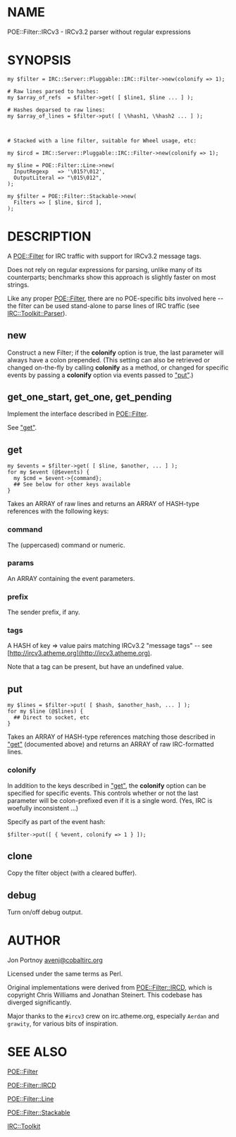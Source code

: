 # NAME

POE::Filter::IRCv3 - IRCv3.2 parser without regular expressions

# SYNOPSIS

    my $filter = IRC::Server::Pluggable::IRC::Filter->new(colonify => 1);

    # Raw lines parsed to hashes:
    my $array_of_refs  = $filter->get( [ $line1, $line ... ] );

    # Hashes deparsed to raw lines:
    my $array_of_lines = $filter->put( [ \%hash1, \%hash2 ... ] );



    # Stacked with a line filter, suitable for Wheel usage, etc:

    my $ircd = IRC::Server::Pluggable::IRC::Filter->new(colonify => 1);

    my $line = POE::Filter::Line->new(
      InputRegexp   => '\015?\012',
      OutputLiteral => "\015\012",
    );

    my $filter = POE::Filter::Stackable->new(
      Filters => [ $line, $ircd ],
    );

# DESCRIPTION

A [POE::Filter](http://search.cpan.org/perldoc?POE::Filter) for IRC traffic with support for IRCv3.2 message tags.

Does not rely on regular expressions for parsing, unlike many of its
counterparts; benchmarks show this approach is slightly faster on most strings.

Like any proper [POE::Filter](http://search.cpan.org/perldoc?POE::Filter), there are no POE-specific bits involved 
here -- the filter can be used stand-alone to parse lines of IRC traffic (see
[IRC::Toolkit::Parser](http://search.cpan.org/perldoc?IRC::Toolkit::Parser)).

## new

Construct a new Filter; if the __colonify__ option is true, 
the last parameter will always have a colon prepended.
(This setting can also be retrieved or changed on-the-fly by calling 
__colonify__ as a method, or changed for specific events by passing a 
__colonify__ option via events passed to ["put"](#put).)

## get\_one\_start, get\_one, get\_pending

Implement the interface described in [POE::Filter](http://search.cpan.org/perldoc?POE::Filter).

See ["get"](#get).

## get

    my $events = $filter->get( [ $line, $another, ... ] );
    for my $event (@$events) {
      my $cmd = $event->{command};
      ## See below for other keys available
    }

Takes an ARRAY of raw lines and returns an ARRAY of HASH-type references with 
the following keys:

### command

The (uppercased) command or numeric.

### params

An ARRAY containing the event parameters.

### prefix

The sender prefix, if any.

### tags

A HASH of key => value pairs matching IRCv3.2 "message tags" -- see 
[http://ircv3.atheme.org](http://ircv3.atheme.org).

Note that a tag can be present, but have an undefined value.

## put

    my $lines = $filter->put( [ $hash, $another_hash, ... ] );
    for my $line (@$lines) {
      ## Direct to socket, etc
    }

Takes an ARRAY of HASH-type references matching those described in ["get"](#get) 
(documented above) and returns an ARRAY of raw IRC-formatted lines.

### colonify

In addition to the keys described in ["get"](#get), the __colonify__ option can be 
specified for specific events. This controls whether or not the last 
parameter will be colon-prefixed even if it is a single word. (Yes, IRC is 
woefully inconsistent ...)

Specify as part of the event hash:

    $filter->put([ { %event, colonify => 1 } ]);

## clone

Copy the filter object (with a cleared buffer).

## debug

Turn on/off debug output.

# AUTHOR

Jon Portnoy <avenj@cobaltirc.org>

Licensed under the same terms as Perl.

Original implementations were derived from [POE::Filter::IRCD](http://search.cpan.org/perldoc?POE::Filter::IRCD), 
which is copyright Chris Williams and Jonathan Steinert. This codebase has
diverged significantly.

Major thanks to the `#ircv3` crew on irc.atheme.org, especially `Aerdan` and
`grawity`, for various bits of inspiration.

# SEE ALSO

[POE::Filter](http://search.cpan.org/perldoc?POE::Filter)

[POE::Filter::IRCD](http://search.cpan.org/perldoc?POE::Filter::IRCD)

[POE::Filter::Line](http://search.cpan.org/perldoc?POE::Filter::Line)

[POE::Filter::Stackable](http://search.cpan.org/perldoc?POE::Filter::Stackable)

[IRC::Toolkit](http://search.cpan.org/perldoc?IRC::Toolkit)
